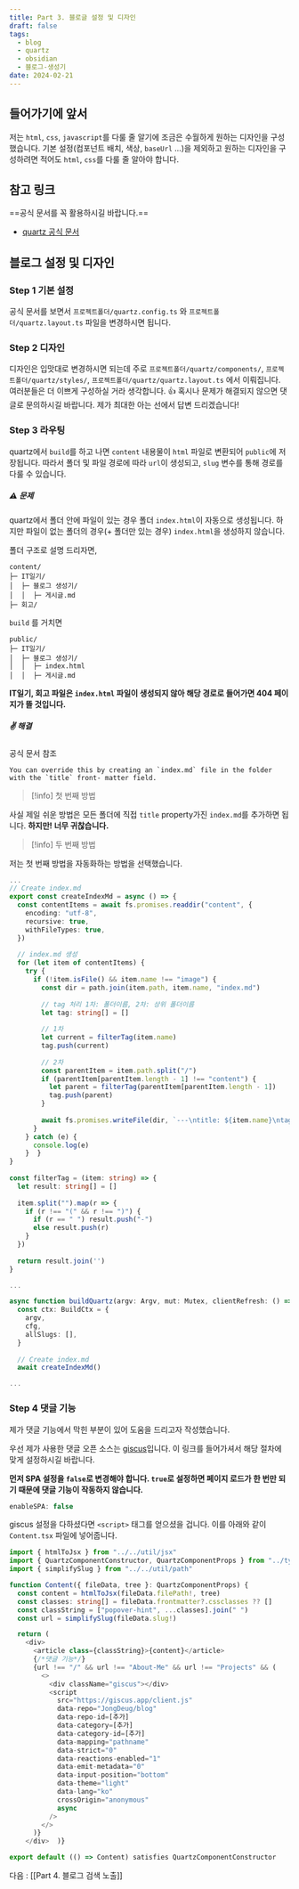 ```yaml
---
title: Part 3. 블로글 설정 및 디자인
draft: false
tags:
  - blog
  - quartz
  - obsidian
  - 블로그-생성기
date: 2024-02-21
---
```


## 들어가기에 앞서

저는 `html`, `css`, `javascript`를 다룰 줄 알기에 조금은 수월하게 원하는 디자인을 구성했습니다. 기본 설정(컴포넌트 배치, 색상, `baseUrl` ...)을 제외하고 원하는 디자인을 구성하려면 적어도 `html`, `css`를 다룰 줄 알아야 합니다.

## 참고 링크

==공식 문서를 꼭 활용하시길 바랍니다.==

- [quartz 공식 문서](https://quartz.jzhao.xyz/)

## 블로그 설정 및 디자인

### Step 1 기본 설정

공식 문서를 보면서 `프로젝트폴더/quartz.config.ts` 와 `프로젝트폴더/quartz.layout.ts` 파일을 변경하시면 됩니다.

### Step 2 디자인

디자인은 입맛대로 변경하시면 되는데 주로 `프로젝트폴더/quartz/components/`, `프로젝트폴더/quartz/styles/`, `프로젝트폴더/quartz/quartz.layout.ts` 에서 이뤄집니다. 여러분들은 더 이쁘게 구성하실 거라 생각합니다. 👍 혹시나 문제가 해결되지 않으면 댓글로 문의하시길 바랍니다. 제가 최대한 아는 선에서 답변 드리겠습니다!

### Step 3 라우팅

quartz에서 `build`를 하고 나면 `content` 내용물이 `html` 파일로 변환되어 `public`에 저장됩니다. 따라서 폴더 및 파일 경로에 따라 `url`이 생성되고, `slug` 변수를 통해 경로를 다룰 수 있습니다.

##### ⚠️ 문제 
quartz에서 폴더 안에 파일이 있는 경우 폴더 `index.html`이 자동으로 생성됩니다. 하지만 파일이 없는 폴더의 경우(+ 폴더만 있는 경우) `index.html`을 생성하지 않습니다. 

폴더 구조로 설명 드리자면, 


```
content/
├─ IT일기/
│  ├─ 블로그 생성기/
│  │  ├─ 게시글.md
├─ 회고/
```

`build` 를 거치면

```
public/
├─ IT일기/
│  ├─ 블로그 생성기/
│  │  ├─ index.html
│  │  ├─ 게시글.md

```

**IT일기, 회고 파일은 `index.html` 파일이 생성되지 않아 해당 경로로 들어가면 404 페이지가 뜰 것입니다.**
##### ✌ 해결 

공식 문서 참조

	You can override this by creating an `index.md` file in the folder with the `title` front- matter field.

> [!info] 첫 번째 방법
> 

 사실 제일 쉬운 방법은 모든 폴더에 직접 `title` property가진 `index.md`를 추가하면 됩니다. **하지만! 너무 귀찮습니다.**  


> [!info] 두 번째 방법
> 

 저는 첫 번째 방법을 자동화하는 방법을 선택했습니다.
 
 
```typescript title="프로젝트폴더/quartz/plugin/emitters/helpers.ts" {2-48}
...
// Create index.md  
export const createIndexMd = async () => {  
  const contentItems = await fs.promises.readdir("content", {  
    encoding: "utf-8",  
    recursive: true,  
    withFileTypes: true,  
  })  
  
  // index.md 생성  
  for (let item of contentItems) {  
    try {  
      if (!item.isFile() && item.name !== "image") {  
        const dir = path.join(item.path, item.name, "index.md")  
  
        // tag 처리 1차: 폴더이름, 2차: 상위 폴더이름  
        let tag: string[] = []  
  
        // 1차  
        let current = filterTag(item.name)  
        tag.push(current)  
  
        // 2차  
        const parentItem = item.path.split("/")  
        if (parentItem[parentItem.length - 1] !== "content") {  
          let parent = filterTag(parentItem[parentItem.length - 1])  
          tag.push(parent)  
        }  
  
        await fs.promises.writeFile(dir, `---\ntitle: ${item.name}\ntag: ${tag}\n---`)  
      }  
    } catch (e) {  
      console.log(e)  
    }  }  
}  
  
const filterTag = (item: string) => {  
  let result: string[] = []  
  
  item.split("").map(r => {  
    if (r !== "(" && r !== ")") {  
      if (r == " ") result.push("-")  
      else result.push(r)  
    }  
  })  
  
  return result.join('')  
}
```

```typescript title="프로젝트폴더/build.ts" {10-11}
...

async function buildQuartz(argv: Argv, mut: Mutex, clientRefresh: () => void) {  
  const ctx: BuildCtx = {  
    argv,  
    cfg,  
    allSlugs: [],  
  }  
  
  // Create index.md  
  await createIndexMd()

...
```

### Step 4 댓글 기능

제가 댓글 기능에서 막힌 부분이 있어 도움을 드리고자 작성했습니다.

우선 제가 사용한 댓글 오픈 소스는 [giscus](https://giscus.app/ko)입니다. 이 링크를 들어가셔서 해당 절차에 맞게 설정하시길 바랍니다.

**먼저 SPA 설정을 `false`로 변경해야 합니다. `true`로 설정하면 페이지 로드가 한 번만 되기 때문에 댓글 기능이 작동하지 않습니다.**



```javascript title="프로젝트폴더/quartz.config.ts"
enableSPA: false
```

giscus 설정을 다하셨다면 `<script>` 태그를 얻으셨을 겁니다. 이를 아래와 같이 `Content.tsx` 파일에 넣어줍니다.

```typescript title="프로젝트폴더/quartz/components/pages/Content.tsx" {3,9,14-35}
import { htmlToJsx } from "../../util/jsx"
import { QuartzComponentConstructor, QuartzComponentProps } from "../types"
import { simplifySlug } from "../../util/path"

function Content({ fileData, tree }: QuartzComponentProps) {
  const content = htmlToJsx(fileData.filePath!, tree)
  const classes: string[] = fileData.frontmatter?.cssclasses ?? []
  const classString = ["popover-hint", ...classes].join(" ")
  const url = simplifySlug(fileData.slug!)

  return (
    <div>      
	  <article class={classString}>{content}</article>
      {/*댓글 기능*/}
      {url !== "/" && url !== "About-Me" && url !== "Projects" && (
        <>
          <div className="giscus"></div>
          <script
	        src="https://giscus.app/client.js"
            data-repo="JongDeug/blog"
            data-repo-id=[추가]
            data-category=[추가]
            data-category-id=[추가]
            data-mapping="pathname"
            data-strict="0"
            data-reactions-enabled="1"
            data-emit-metadata="0"
            data-input-position="bottom"
            data-theme="light"
            data-lang="ko"
            crossOrigin="anonymous"
            async
          />
        </>
      )}
    </div>  )}

export default (() => Content) satisfies QuartzComponentConstructor
```

다음 : [[Part 4. 블로그 검색 노출]]

